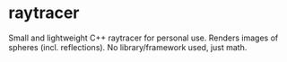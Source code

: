 # raytracer
Small and lightweight C++ raytracer for personal use.
Renders images of spheres (incl. reflections).
No library/framework used, just math.
